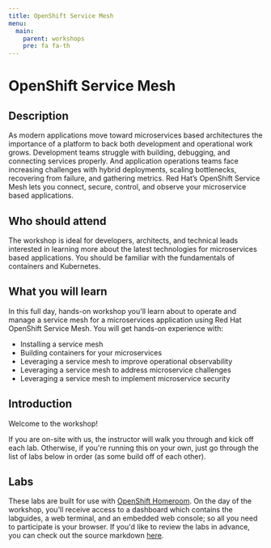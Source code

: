 ```yaml
---
title: OpenShift Service Mesh
menu:
  main:
    parent: workshops
    pre: fa fa-th
---
```


# OpenShift Service Mesh

## Description 

As modern applications move toward microservices based architectures the importance of a platform to back both development and operational work grows. Development teams struggle with building, debugging, and connecting services properly. And application operations teams face increasing challenges with hybrid deployments, scaling bottlenecks, recovering from failure, and gathering metrics. Red Hat’s OpenShift Service Mesh lets you connect, secure, control, and observe your microservice based applications.


## Who should attend

The workshop is ideal for developers, architects, and technical leads interested in learning more about the latest technologies for microservices based applications. You should be familiar with the fundamentals of containers and Kubernetes.


## What you will learn

In this full day, hands-on workshop you'll learn about to operate and manage a service mesh for a microservices application using Red Hat OpenShift Service Mesh. You will get hands-on experience with:
- Installing a service mesh
- Building containers for your microservices
- Leveraging a service mesh to improve operational observability
- Leveraging a service mesh to address microservice challenges
- Leveraging a service mesh to implement microservice security


## Introduction
Welcome to the workshop!

If you are on-site with us, the instructor will walk you through and kick off each lab.  Otherwise, if you're running this on your own, just go through the list of labs below in order (as some build off of each other).


## Labs

These labs are built for use with [OpenShift Homeroom](https://github.com/openshift-homeroom). On the day of the workshop, you'll receive access to a dashboard which contains the labguides, a web terminal, and an embedded web console; so all you need to participate is your browser. If you'd like to review the labs in advance, you can check out the source markdown [here](https://github.com/redhatgov/service-mesh-workshop/tree/main/workshop/content).
